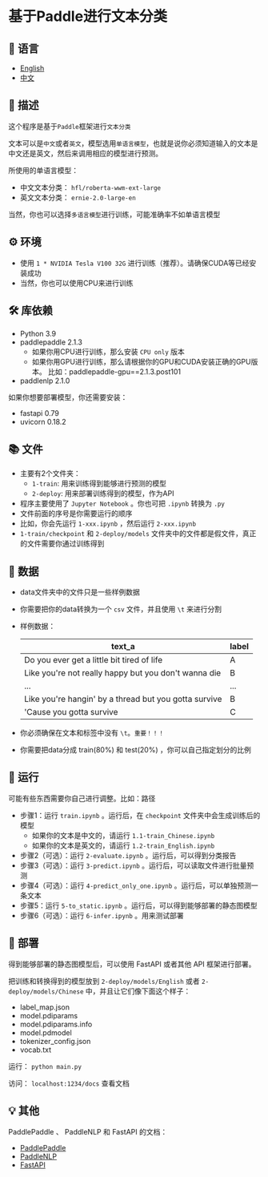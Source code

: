 # 基于Paddle进行文本分类

## 🎨 语言

- [English](/README.md)
- [中文](/README-中文.md)

## 📝 描述

这个程序是基于`Paddle`框架进行`文本分类`

文本可以是`中文`或者`英文`，模型选用`单语言模型`，也就是说你必须知道输入的文本是中文还是英文，然后来调用相应的模型进行预测。

所使用的单语言模型：

* 中文文本分类： `hfl/roberta-wwm-ext-large`
* 英文文本分类： `ernie-2.0-large-en`

当然，你也可以选择`多语言模型`进行训练，可能准确率不如单语言模型

## ⚙ 环境

* 使用  `1 * NVIDIA Tesla V100 32G` 进行训练（推荐）。请确保CUDA等已经安装成功
* 当然，你也可以使用CPU来进行训练

## 🛠 库依赖

* Python 3.9
* paddlepaddle 2.1.3
  * 如果你用CPU进行训练，那么安装 `CPU only` 版本
  * 如果你用GPU进行训练，那么请根据你的GPU和CUDA安装正确的GPU版本。
    比如：paddlepaddle-gpu==2.1.3.post101
* paddlenlp 2.1.0

如果你想要部署模型，你还需要安装：

* fastapi 0.79
* uvicorn 0.18.2

## 📚 文件

* 主要有2个文件夹：
  * `1-train`: 用来训练得到能够进行预测的模型
  * `2-deploy`: 用来部署训练得到的模型，作为API
* 程序主要使用了 `Jupyter Notebook` 。你也可把 `.ipynb` 转换为 `.py`
* 文件前面的序号是你需要运行的顺序
* 比如，你会先运行 `1-xxx.ipynb` ，然后运行 `2-xxx.ipynb`
* `1-train/checkpoint` 和 `2-deploy/models` 文件夹中的文件都是假文件，真正的文件需要你通过训练得到

## 📖 数据

* data文件夹中的文件只是一些样例数据

* 你需要把你的data转换为一个 `csv` 文件，并且使用 `\t` 来进行分割

* 样例数据：

  | text_a                                                | label |
  | ----------------------------------------------------- | ----- |
  | Do you ever get a little bit tired of life            | A     |
  | Like you're not really happy but you don't wanna die  | B     |
  | ...                                                   | ...   |
  | Like you're hangin' by a thread but you gotta survive | B     |
  | 'Cause you gotta survive                              | C     |

* 你必须确保在文本和标签中没有 `\t`。`重要！！！`
* 你需要把data分成 train(80%) 和 test(20%) ，你可以自己指定划分的比例

## 🎯 运行

可能有些东西需要你自己进行调整。比如：路径

* 步骤1：运行 `train.ipynb` 。运行后，在 `checkpoint` 文件夹中会生成训练后的模型
  * 如果你的文本是中文的，请运行 `1.1-train_Chinese.ipynb`
  * 如果你的文本是英文的，请运行 `1.2-train_English.ipynb`
* 步骤2（可选）：运行 `2-evaluate.ipynb` 。运行后，可以得到分类报告
* 步骤3（可选）：运行 `3-predict.ipynb` 。运行后，可以读取文件进行批量预测
* 步骤4（可选）：运行 `4-predict_only_one.ipynb` 。运行后，可以单独预测一条文本
* 步骤5：运行 `5-to_static.ipynb` 。运行后，可以得到能够部署的静态图模型
* 步骤6（可选）：运行 `6-infer.ipynb` 。用来测试部署

## 📢 部署

得到能够部署的静态图模型后，可以使用 FastAPI 或者其他 API 框架进行部署。

把训练和转换得到的模型放到 `2-deploy/models/English` 或者 `2-deploy/models/Chinese` 中，并且让它们像下面这个样子：

* label_map.json
* model.pdiparams
* model.pdiparams.info
* model.pdmodel
* tokenizer_config.json
* vocab.txt

运行： `python main.py`

访问： `localhost:1234/docs` 查看文档

## 💡 其他

PaddlePaddle 、 PaddleNLP 和 FastAPI 的文档：

* [PaddlePaddle](https://www.paddlepaddle.org.cn/documentation/docs/zh/guides/index_cn.html)
* [PaddleNLP](https://paddlenlp.readthedocs.io/zh/latest/)
* [FastAPI](https://fastapi.tiangolo.com/zh/)

